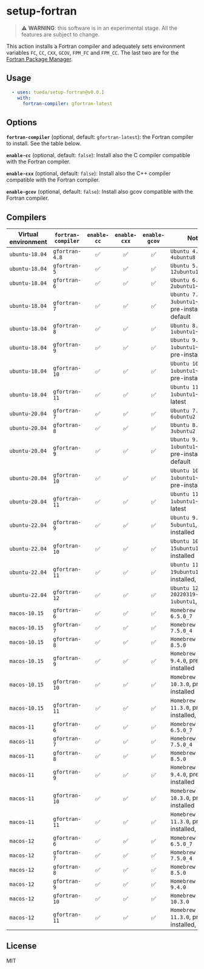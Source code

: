 # setup-fortran

> :warning: **WARNING**: this software is in an experimental stage. All the features are subject to change.

This action installs a Fortran compiler and adequately sets environment variables
`FC`, `CC`, `CXX`, `GCOV`, `FPM_FC` and `FPM_CC`.
The last two are for the [Fortran Package Manager](https://github.com/fortran-lang/fpm).


## Usage

```yaml
  - uses: tueda/setup-fortran@v0.0.1
    with:
      fortran-compiler: gfortran-latest
```


## Options

**`fortran-compiler`** (optional, default: `gfortran-latest`):
the Fortran compiler to install. See the table below.

**`enable-cc`** (optional, default: `false`):
Install also the C compiler compatible with the Fortran compiler.

**`enable-cxx`** (optional, default: `false`):
Install also the C++ compiler compatible with the Fortran compiler.

**`enable-gcov`** (optional, default: `false`):
Install also gcov compatible with the Fortran compiler.


## Compilers

| Virtual environment | `fortran-compiler` | `enable-cc`        | `enable-cxx`       | `enable-gcov`      | Notes                                                   |
|---------------------|--------------------|:------------------:|:------------------:|:------------------:|---------------------------------------------------------|
| `ubuntu-18.04`      | `gfortran-4.8`     | :white_check_mark: | :white_check_mark: | :white_check_mark: | `Ubuntu 4.8.5-4ubuntu8`                                 |
| `ubuntu-18.04`      | `gfortran-5`       | :white_check_mark: | :white_check_mark: | :white_check_mark: | `Ubuntu 5.5.0-12ubuntu1`                                |
| `ubuntu-18.04`      | `gfortran-6`       | :white_check_mark: | :white_check_mark: | :white_check_mark: | `Ubuntu 6.5.0-2ubuntu1~18.04`                           |
| `ubuntu-18.04`      | `gfortran-7`       | :white_check_mark: | :white_check_mark: | :white_check_mark: | `Ubuntu 7.5.0-3ubuntu1~18.04`, pre-installed, default   |
| `ubuntu-18.04`      | `gfortran-8`       | :white_check_mark: | :white_check_mark: | :white_check_mark: | `Ubuntu 8.4.0-1ubuntu1~18.04`                           |
| `ubuntu-18.04`      | `gfortran-9`       | :white_check_mark: | :white_check_mark: | :white_check_mark: | `Ubuntu 9.4.0-1ubuntu1~18.04`, pre-installed            |
| `ubuntu-18.04`      | `gfortran-10`      | :white_check_mark: | :white_check_mark: | :white_check_mark: | `Ubuntu 10.3.0-1ubuntu1~18.04~1`, pre-installed         |
| `ubuntu-18.04`      | `gfortran-11`      | :white_check_mark: | :white_check_mark: | :white_check_mark: | `Ubuntu 11.1.0-1ubuntu1~18.04.1`, latest                |
| `ubuntu-20.04`      | `gfortran-7`       | :white_check_mark: | :white_check_mark: | :white_check_mark: | `Ubuntu 7.5.0-6ubuntu2`                                 |
| `ubuntu-20.04`      | `gfortran-8`       | :white_check_mark: | :white_check_mark: | :white_check_mark: | `Ubuntu 8.4.0-3ubuntu2`                                 |
| `ubuntu-20.04`      | `gfortran-9`       | :white_check_mark: | :white_check_mark: | :white_check_mark: | `Ubuntu 9.4.0-1ubuntu1~20.04.1`, pre-installed, default |
| `ubuntu-20.04`      | `gfortran-10`      | :white_check_mark: | :white_check_mark: | :white_check_mark: | `Ubuntu 10.3.0-1ubuntu1~20.04`, pre-installed           |
| `ubuntu-20.04`      | `gfortran-11`      | :white_check_mark: | :white_check_mark: | :white_check_mark: | `Ubuntu 11.1.0-1ubuntu1~20.04`, latest                  |
| `ubuntu-22.04`      | `gfortran-9`       | :white_check_mark: | :white_check_mark: | :white_check_mark: | `Ubuntu 9.4.0-5ubuntu1`, pre-installed                  |
| `ubuntu-22.04`      | `gfortran-10`      | :white_check_mark: | :white_check_mark: | :white_check_mark: | `Ubuntu 10.3.0-15ubuntu1`, pre-installed                |
| `ubuntu-22.04`      | `gfortran-11`      | :white_check_mark: | :white_check_mark: | :white_check_mark: | `Ubuntu 11.2.0-19ubuntu1`, pre-installed, default       |
| `ubuntu-22.04`      | `gfortran-12`      | :white_check_mark: | :white_check_mark: | :white_check_mark: | `Ubuntu 12-20220319-1ubuntu1`, latest                   |
| `macos-10.15`       | `gfortran-6`       | :white_check_mark: | :white_check_mark: | :white_check_mark: | `Homebrew GCC 6.5.0_7`                                  |
| `macos-10.15`       | `gfortran-7`       | :white_check_mark: | :white_check_mark: | :white_check_mark: | `Homebrew GCC 7.5.0_4`                                  |
| `macos-10.15`       | `gfortran-8`       | :white_check_mark: | :white_check_mark: | :white_check_mark: | `Homebrew GCC 8.5.0`                                    |
| `macos-10.15`       | `gfortran-9`       | :white_check_mark: | :white_check_mark: | :white_check_mark: | `Homebrew GCC 9.4.0`, pre-installed                     |
| `macos-10.15`       | `gfortran-10`      | :white_check_mark: | :white_check_mark: | :white_check_mark: | `Homebrew GCC 10.3.0`, pre-installed                    |
| `macos-10.15`       | `gfortran-11`      | :white_check_mark: | :white_check_mark: | :white_check_mark: | `Homebrew GCC 11.3.0`, pre-installed, latest            |
| `macos-11`          | `gfortran-6`       | :white_check_mark: | :white_check_mark: | :white_check_mark: | `Homebrew GCC 6.5.0_7`                                  |
| `macos-11`          | `gfortran-7`       | :white_check_mark: | :white_check_mark: | :white_check_mark: | `Homebrew GCC 7.5.0_4`                                  |
| `macos-11`          | `gfortran-8`       | :white_check_mark: | :white_check_mark: | :white_check_mark: | `Homebrew GCC 8.5.0`                                    |
| `macos-11`          | `gfortran-9`       | :white_check_mark: | :white_check_mark: | :white_check_mark: | `Homebrew GCC 9.4.0`, pre-installed                     |
| `macos-11`          | `gfortran-10`      | :white_check_mark: | :white_check_mark: | :white_check_mark: | `Homebrew GCC 10.3.0`, pre-installed                    |
| `macos-11`          | `gfortran-11`      | :white_check_mark: | :white_check_mark: | :white_check_mark: | `Homebrew GCC 11.3.0`, pre-installed, latest            |
| `macos-12`          | `gfortran-6`       | :white_check_mark: | :white_check_mark: | :white_check_mark: | `Homebrew GCC 6.5.0_7`                                  |
| `macos-12`          | `gfortran-7`       | :white_check_mark: | :white_check_mark: | :white_check_mark: | `Homebrew GCC 7.5.0_4`                                  |
| `macos-12`          | `gfortran-8`       | :white_check_mark: | :white_check_mark: | :white_check_mark: | `Homebrew GCC 8.5.0`                                    |
| `macos-12`          | `gfortran-9`       | :white_check_mark: | :white_check_mark: | :white_check_mark: | `Homebrew GCC 9.4.0`                                    |
| `macos-12`          | `gfortran-10`      | :white_check_mark: | :white_check_mark: | :white_check_mark: | `Homebrew GCC 10.3.0`                                   |
| `macos-12`          | `gfortran-11`      | :white_check_mark: | :white_check_mark: | :white_check_mark: | `Homebrew GCC 11.3.0`, pre-installed, latest            |


## License

MIT
